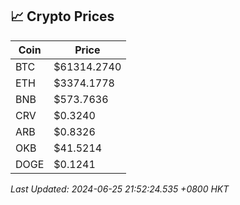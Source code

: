## 📈 Crypto Prices

| Coin | Price |
| ---- | ----- |
| BTC | $61314.2740 |
| ETH | $3374.1778 |
| BNB | $573.7636 |
| CRV | $0.3240 |
| ARB | $0.8326 |
| OKB | $41.5214 |
| DOGE | $0.1241 |

_Last Updated: 2024-06-25 21:52:24.535 +0800 HKT_